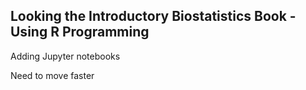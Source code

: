 ## Looking the Introductory Biostatistics Book - Using R Programming

Adding Jupyter notebooks

Need to move faster


